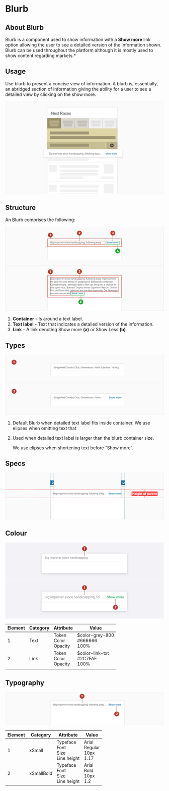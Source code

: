 # Blurb

## About Blurb

Blurb is a component used to show information with a **Show more** link option allowing the user to see a detailed version of the information shown. Blurb can be used throughout the platform although it is mostly used to show content regarding markets.\*

## Usage

Use blurb to present a concise view of information. A blurb is, essentially, an abridged section of information giving the ability for a user to see a detailed view by clicking on the show more.

![img1](media/BlurbUsage_.png)

## Structure

An Blurb comprises the following:

![img2](media/BlurbStruture.png)

1. **Container** - Is around a text label.
2. **Text label** - Text that indicates a detailed version of the information.
3. **Link** - A link denoting Show more **(a)** or Show Less **(b)**

## Types

![img2](media/BlurbVariations.png)

1. Default Blurb when detailed text label fits inside container. We use elipses when omitting text that

2. Used when detailed text label is larger than the blurb container size.

   We use elipses when shortening text before “Show more”.

## Specs

![img2](media/BlurbSpecs.png)

## Colour

![img5](media/Blurbcolor.png)

| Element | Category | Attribute                     | Value                                   |
| ------- | -------- | ----------------------------- | --------------------------------------- |
| 1.      | Text     | Token<br />Color<br />Opacity | \$color-grey-800<br />#666666<br />100% |
| 2.      | Link     | Token<br />Color<br />Opacity | \$color-link-txt<br />#2C7FAE<br />100% |
|         |          |                               |                                         |

## Typography

![primaryPallete](./media/buttonTypography.png)

| Element | Category   | Attribute                                     | Value                                   |
| ------- | ---------- | --------------------------------------------- | --------------------------------------- |
| 1       | xSmall     | Typeface<br />Font<br />Size<br />Line height | Arial <br />Regular<br />10px<br />1.17 |
| 2       | xSmallBold | Typeface<br />Font<br />Size<br />Line height | Arial <br />Bold<br />10px<br />1.2     |
